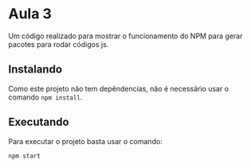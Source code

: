 # Aula 3

Um código realizado para mostrar o funcionamento do NPM para gerar pacotes para rodar códigos js.

## Instalando

Como este projeto não tem depêndencias, não é necessário usar o comando `npm install`.

## Executando

Para executar o projeto basta usar o comando:

```
npm start
```
